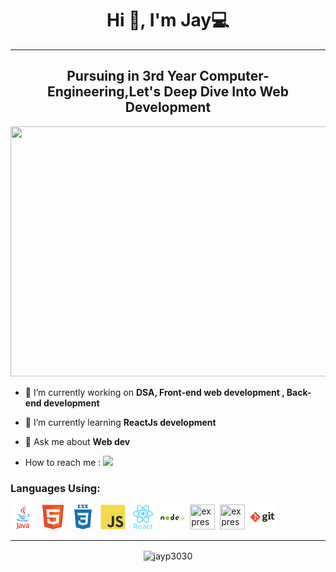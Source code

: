 <h1 align="center">Hi 👋, I'm <strong>Jay</strong>💻</h1>
<hr>
<h2 align="center">Pursuing in 3rd Year Computer-Engineering,Let's Deep Dive Into Web Development</h2>
<div align="center">
  <img src="https://media.giphy.com/media/dWesBcTLavkZuG35MI/giphy.gif" width="600" height="400"/>
</div>

- 🔭 I’m currently working on **DSA, Front-end web development , Back-end development**

- 🌱 I’m currently learning **ReactJs development**

- 💬 Ask me about **Web dev**

- How to reach me : <a href="https://www.linkedin.com/in/jay-prajapati-34519620b/" target="blank"> <img src="https://img.shields.io/badge/-kakbar-blue?style=flat&logo=Linkedin&logoColor=white"/><a/>

<div>
  <h3 align="left">Languages Using:</h3>
  <img src="https://github.com/devicons/devicon/blob/master/icons/java/java-original-wordmark.svg" title="Java" alt="Java" width="40" height="40"/>&nbsp;
  <img src="https://github.com/devicons/devicon/blob/master/icons/html5/html5-original.svg" title="HTML5" alt="HTML" width="40" height="40"/>&nbsp;
  <img src="https://github.com/devicons/devicon/blob/master/icons/css3/css3-plain-wordmark.svg"  title="CSS3" alt="CSS" width="40" height="40"/>&nbsp;
  <img src="https://github.com/devicons/devicon/blob/master/icons/javascript/javascript-original.svg" title="JavaScript" alt="JavaScript" width="40" height="40"/>&nbsp;
  <img src="https://github.com/devicons/devicon/blob/master/icons/react/react-original-wordmark.svg" title="React" alt="React" width="40" height="40"/>&nbsp;
  <img src="https://github.com/devicons/devicon/blob/master/icons/nodejs/nodejs-original-wordmark.svg" title="NodeJS" alt="NodeJS" width="40" height="40"/>&nbsp;
   <img src="68747470733a2f2f70726f66696c696e61746f722e7269736861762e6465762f736b696c6c732d6173736574732f657870726573732d6f726967696e616c2d776f72646d61726b2e737667" title="express js" **alt="express js" width="40" height="40"/>&nbsp;
   <img src="68747470733a2f2f70726f66696c696e61746f722e7269736861762e6465762f736b696c6c732d6173736574732f6d6f6e676f64622d6f726967696e616c2d776f72646d61726b2e737667" title="express js" **alt="express js" width="40" height="40"/>&nbsp;
  <img src="https://github.com/devicons/devicon/blob/master/icons/git/git-original-wordmark.svg" title="Git" **alt="Git" width="40" height="40"/>
  
</div>
<hr>
<p align="center"><img align="center" src="https://github-readme-streak-stats.herokuapp.com?user=jayp3030" alt="jayp3030" /></p>
<!-- <p align="center"><img align="center" src="https://github-readme-stats.vercel.app/api/top-langs/?username=jayp3030&layout=compact&theme=vision-friendly-dark" alt="java , js , html , css , nodejs , react" /></p>
 -->
